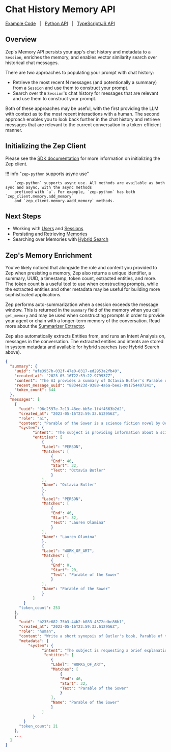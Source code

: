 # Chat History Memory API

[Example Code](examples.md) &nbsp; | &nbsp; [Python API](https://getzep.github.io/zep-python/zep_client/) &nbsp; | &nbsp; [TypeScript/JS API](https://getzep.github.io/zep-js/)


## Overview

Zep's Memory API persists your app's chat history and metadata to a `Session`, enriches the memory, and enables vector similarity search over historical chat messages. 

There are two approaches to populating your prompt with chat history:

- Retrieve the most recent N messages (and potentionally a summary) from a `Session` and use them to construct your prompt.
- Search over the `Session`'s chat history for messages that are relevant and use them to construct your prompt.

Both of these approaches may be useful, with the first providing the LLM with context as to the most recent interactions with a human. The second approach enables you to look back further in the chat history and retrieve messages that are relevant to the current conversation in a token-efficient manner.


## Initializing the Zep Client

Please see the [SDK documentation](index.md) for more information on initializing the Zep client.

!!! info "`zep-python` supports async use"

        `zep-python` supports async use. All methods are available as both sync and async, with the async methods
        prefixed with `a`. For example, `zep-python` has both `zep_client.memory.add_memory` 
        and `zep_client.memory.aadd_memory` methods.

## Next Steps

- Working with [Users](users.md) and [Sessions](sessions.md)
- Persisting and Retrieving [Memories](memories.md)
- Searching over Memories with [Hybrid Search](search.md)


## Zep's Memory Enrichment

You've likely noticed that alongside the role and content you provided to Zep when presisting a memory, Zep also returns a unique identifier, a summary, UUID, a timestamp, token count, extracted entities, and more. The token count is a useful tool to use when constructing prompts, while the extracted entities and other metadata may be useful for building more sophisticated applications.

Zep performs auto-summarization when a session exceeds the message window. This is returned in the `summary` field of the memory when you call `get_memory` and may be used when constructing prompts in order to provide your agent or chain with a longer-term memory of the conversation. Read more about the [Summarizer Extractor](extractors.md/#summarizer-extractor).

Zep also automatically extracts Entities from, and runs an Intent Analysis on, messages in the conversation. The extracted entities and intents are stored in system metadata and available for hybrid searches (see Hybrid Search above).

```json title="Output:"
{
  "summary": {
    "uuid": "afe3957b-032f-47e0-8317-ed2953a2fb49",
    "created_at": "2023-05-16T22:59:22.979937Z",
    "content": "The AI provides a summary of Octavia Butler's Parable of the Sower, detailing the story of Lauren Olamina in a dystopian future. When the human asks for recommendations for other women sci-fi writers, the AI suggests Ursula K. Le Guin and Joanna Russ. The human follows up by asking about Butler's awards, and the AI lists the Hugo Award, Nebula Award, and MacArthur Fellowship. They also discuss Butler's contemporaries, the FX adaptation of Kindred, and Butler's background as an American science fiction author.",
    "recent_message_uuid": "8834423d-9388-4a6a-bee2-091754407241",
    "token_count": 644
  },
  "messages": [
    {
      "uuid": "96c2597e-7c13-48ee-bb5e-1f4f4663b2d2",
      "created_at": "2023-05-16T22:59:33.612956Z",
      "role": "ai",
      "content": "Parable of the Sower is a science fiction novel by Octavia Butler, published in 1993. It follows the story of Lauren Olamina, a young woman living in a dystopian future where society has collapsed due to environmental disasters, poverty, and violence.",
      "system": {
            "intent": "The subject is providing information about a science fiction novel called \"Parable of the Sower\" by Octavia Butler, including a brief summary of its plot and setting.",
            "entities": [
                {
                "Label": "PERSON",
                "Matches": [
                    {
                    "End": 46,
                    "Start": 32,
                    "Text": "Octavia Butler"
                    }
                ],
                "Name": "Octavia Butler"
                },
                {
                "Label": "PERSON",
                "Matches": [
                    {
                    "End": 46,
                    "Start": 32,
                    "Text": "Lauren Olamina"
                    }
                ],
                "Name": "Lauren Olamina"
                },
                {
                "Label": "WORK_OF_ART",
                "Matches": [
                    {
                    "End": 0,
                    "Start": 20,
                    "Text": "Parable of the Sower"
                    }
                ],
                "Name": "Parable of the Sower"
                }
            ]
        }
      "token_count": 253
    },
    {
      "uuid": "b235e682-75b3-44b2-b083-4572cdbc86b1",
      "created_at": "2023-05-16T22:59:33.612956Z",
      "role": "human",
      "content": "Write a short synopsis of Butler's book, Parable of the Sower. What is it about?",
      "metadata": {
          "system": {
                "intent": "The subject is requesting a brief explanation or summary of Octavia Butler's book, \"Parable of the Sower.\"",
                 "entities": [
                    {
                    "Label": "WORKS_OF_ART",
                    "Matches": [
                        {
                        "End": 46,
                        "Start": 32,
                        "Text": "Parable of the Sower"
                        }
                    ],
                    "Name": "Parable of the Sower"
                    }
                ]
            }
        }
      "token_count": 21
    },
    ...
  ]
}
```


